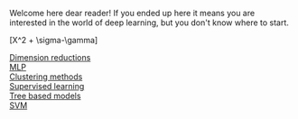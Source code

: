 Welcome here dear reader! If you ended up here it means you are interested in the world of deep learning, but you don't know where to start.


\[X^2 + \sigma-\gamma\]

[Dimension reductions](/dim_red/)  
[MLP](/MLP/)  
[Clustering methods](/clustering/)  
[Supervised learning](/suplearn/)  
[Tree based models](/trees/)  
[SVM](/svm/)  